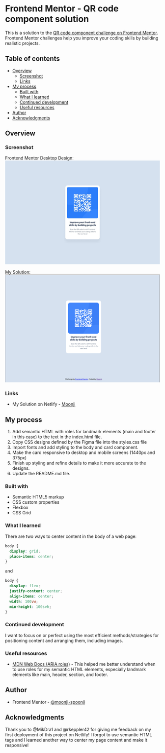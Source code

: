 # Frontend Mentor - QR code component solution

This is a solution to the [QR code component challenge on Frontend Mentor](https://www.frontendmentor.io/challenges/qr-code-component-iux_sIO_H). Frontend Mentor challenges help you improve your coding skills by building realistic projects. 

## Table of contents

- [Overview](#overview)
  - [Screenshot](#screenshot)
  - [Links](#links)
- [My process](#my-process)
  - [Built with](#built-with)
  - [What I learned](#what-i-learned)
  - [Continued development](#continued-development)
  - [Useful resources](#useful-resources)
- [Author](#author)
- [Acknowledgments](#acknowledgments)

## Overview

### Screenshot
Frontend Mentor Desktop Design:
![Frontend Mentor Challenge Desktop Design](./design/desktop-design.jpg)

My Solution: 
![My challenge desktop solution for a 1440px wide screen](my_solution_desktop.png)

### Links
- My Solution on Netlify - [Moonji](https://frontend-mentor-qr-code-component-moo.netlify.app/)

## My process
1. Add semantic HTML with roles for landmark elements (main and footer in this case) to the text in the index.html file.
2. Copy CSS designs defined by the Figma file into the styles.css file
3. Import fonts and add styling to the body and card component.
4. Make the card responsive to desktop and mobile screens (1440px and 375px)
5. Finish up styling and refine details to make it more accurate to the designs.
6. Update the README.md file.

### Built with

- Semantic HTML5 markup
- CSS custom properties
- Flexbox
- CSS Grid

### What I learned
There are two ways to center content in the body of a web page: 

```css
body {
  display: grid;
  place-items: center;
}
```

and

```css
body {
  display: flex;
  justify-content: center;
  align-items: center;
  width: 100vw;
  min-height: 100svh;
}
```

### Continued development
I want to focus on or perfect using the most efficient methods/strategies for positioning content and arranging them, including images.

### Useful resources

- [MDN Web Docs (ARIA roles)](https://developer.mozilla.org/en-US/docs/Web/Accessibility/ARIA/Roles) - This helped me better understand when to use roles for my semantic HTML elements, especially landmark elements like main, header, section, and footer.

## Author

- Frontend Mentor - [@moonji-spoonji](https://www.frontendmentor.io/profile/yourusername)

## Acknowledgments

Thank you to @MikDra1 and @rkeppler42 for giving me feedback on my first deployment of this project on Netlify! I forgot to use semantic HTML tags and I learned another way to center my page content and make it responsive!
